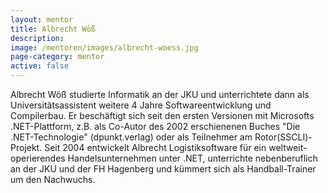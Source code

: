 ```yaml
---
layout: mentor
title: Albrecht Wöß
description: 
image: /mentoren/images/albrecht-woess.jpg
page-category: mentor
active: false
---
```


Albrecht Wöß studierte Informatik an der JKU und unterrichtete dann als Universitätsassistent weitere 4 Jahre Softwareentwicklung und Compilerbau. Er beschäftigt sich seit den ersten Versionen mit Microsofts .NET-Plattform, z.B. als Co-Autor des 2002 erschienenen Buches "Die .NET-Technologie" (dpunkt.verlag) oder als Teilnehmer am Rotor(SSCLI)-Projekt. Seit 2004 entwickelt Albrecht Logistiksoftware für ein weltweit-operierendes Handelsunternehmen unter .NET, unterrichte nebenberuflich an der JKU und der FH Hagenberg und kümmert sich als Handball-Trainer um den Nachwuchs.